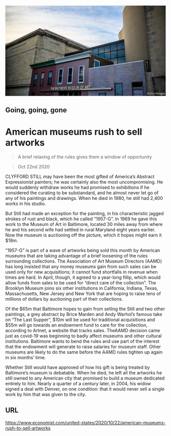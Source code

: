 ![](./images/20201024_USP502.jpg)

## Going, going, gone

# American museums rush to sell artworks

> A brief relaxing of the rules gives them a window of opportunity

> Oct 22nd 2020

CLYFFORD STILL may have been the most gifted of America’s Abstract Expressionist painters; he was certainly also the most uncompromising. He would suddenly withdraw works he had promised to exhibitions if he considered the curating to be substandard, and he almost never let go of any of his paintings and drawings. When he died in 1980, he still had 2,400 works in his studio.

But Still had made an exception for the painting, in his characteristic jagged strokes of rust and black, which he called “1957-G”. In 1969 he gave this work to the Museum of Art in Baltimore, located 30 miles away from where he and his second wife had settled in rural Maryland eight years earlier. Now the museum is auctioning off the picture, which it hopes might earn it $18m.

“1957-G” is part of a wave of artworks being sold this month by American museums that are taking advantage of a brief loosening of the rules surrounding collections. The Association of Art Museum Directors (AAMD) has long insisted that any money museums gain from such sales can be used only for new acquisitions; it cannot fund shortfalls in revenue when times are hard. In April, though, it agreed to a year-long fillip, which would allow funds from sales to be used for “direct care of the collection”. The Brooklyn Museum joins six other institutions in California, Indiana, Texas, Massachusetts, New Jersey and New York that are hoping to raise tens of millions of dollars by auctioning part of their collections.

Of the $65m that Baltimore hopes to gain from selling the Still and two other paintings, a grey abstract by Brice Marden and Andy Warhol’s famous take on “The Last Supper”, $10m will be used for traditional acquisitions and $55m will go towards an endowment fund to care for the collection, according to Artnet, a website that tracks sales. TheAAMD decision came just as covid-19 was beginning to badly affect museums and other cultural institutions. Baltimore wants to bend the rules and use part of the interest that the endowment will generate to raise salaries for museum staff. Other museums are likely to do the same before the AAMD rules tighten up again in six months’ time.

Whether Still would have approved of how his gift is being treated by Baltimore’s museum is debatable. When he died, he left all the artworks he still owned to any American city that promised to build a museum dedicated entirely to him. Nearly a quarter of a century later, in 2004, his widow signed a deal with Denver, on one condition: that it would never sell a single work by him that was given to the city.

## URL

https://www.economist.com/united-states/2020/10/22/american-museums-rush-to-sell-artworks
